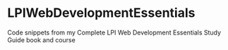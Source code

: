 # LPIWebDevelopmentEssentials
Code snippets from my Complete LPI Web Development Essentials Study Guide book and course
